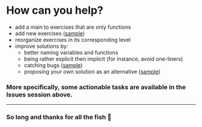 # How can you help?

- add a main to exercises that are only functions
- add new exercises ([sample](https://github.com/fwuensche/42-exam-miner/pull/1/files))
- reorganize exercises in its corresponding level
- improve solutions by:
  - better naming variables and functions
  - being rather explicit then implicit (for instance, avoid one-liners)
  - catching bugs ([sample](https://github.com/fwuensche/42-exam-miner/pull/2/files))
  - proposing your own solution as an alternative ([sample](https://github.com/fwuensche/42-exam-miner/pull/3/files))

### More specifically, some actionable tasks are available in the Issues session above. 

---

### So long and thanks for all the fish 🐬

